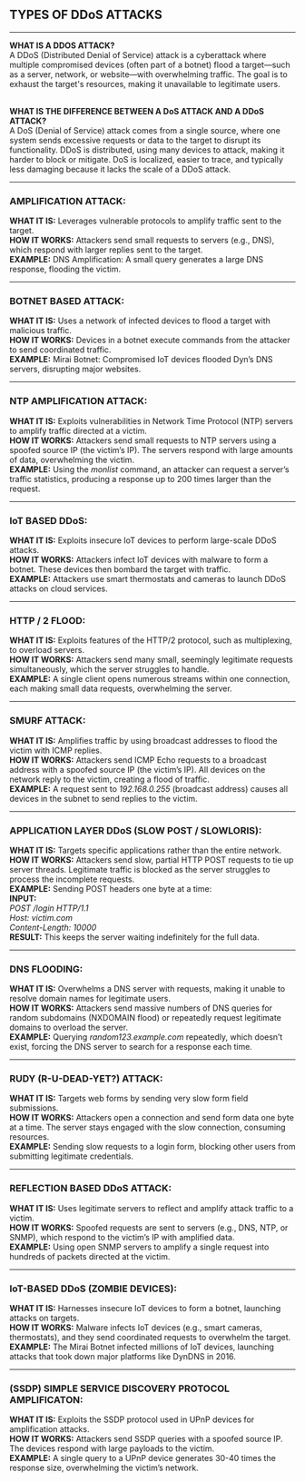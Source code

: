 ## TYPES OF DDoS ATTACKS

---

**WHAT IS A DDOS ATTACK?**
<br>A DDoS (Distributed Denial of Service) attack is a cyberattack where multiple compromised devices (often part of a botnet) flood a target—such as a server, network, or website—with overwhelming traffic. The goal is to exhaust the target's resources, making it unavailable to legitimate users.

<br>**WHAT IS THE DIFFERENCE BETWEEN A DoS ATTACK AND A DDoS ATTACK?**
<br> A DoS (Denial of Service) attack comes from a single source, where one system sends excessive requests or data to the target to disrupt its functionality. DDoS is distributed, using many devices to attack, making it harder to block or mitigate.
DoS is localized, easier to trace, and typically less damaging because it lacks the scale of a DDoS attack.

---

### AMPLIFICATION ATTACK:
**WHAT IT IS:** Leverages vulnerable protocols to amplify traffic sent to the target.
<br>**HOW IT WORKS:** Attackers send small requests to servers (e.g., DNS), which respond with larger replies sent to the target.
<br>**EXAMPLE:** DNS Amplification: A small query generates a large DNS response, flooding the victim.

---

### BOTNET BASED ATTACK:
**WHAT IT IS:** Uses a network of infected devices to flood a target with malicious traffic.
<br>**HOW IT WORKS:** Devices in a botnet execute commands from the attacker to send coordinated traffic.
<br>**EXAMPLE:** Mirai Botnet: Compromised IoT devices flooded Dyn’s DNS servers, disrupting major websites.

---

### NTP AMPLIFICATION ATTACK:
**WHAT IT IS:** Exploits vulnerabilities in Network Time Protocol (NTP) servers to amplify traffic directed at a victim.
<br>**HOW IT WORKS:** Attackers send small requests to NTP servers using a spoofed source IP (the victim’s IP). The servers respond with large amounts of data, overwhelming the victim.
<br>**EXAMPLE:** Using the *monlist* command, an attacker can request a server’s traffic statistics, producing a response up to 200 times larger than the request.

---

### IoT BASED DDoS:
**WHAT IT IS:** Exploits insecure IoT devices to perform large-scale DDoS attacks.
<br>**HOW IT WORKS:** Attackers infect IoT devices with malware to form a botnet. These devices then bombard the target with traffic.
<br>**EXAMPLE:** Attackers use smart thermostats and cameras to launch DDoS attacks on cloud services.

---

### HTTP / 2 FLOOD:
**WHAT IT IS:** Exploits features of the HTTP/2 protocol, such as multiplexing, to overload servers.
<br>**HOW IT WORKS:** Attackers send many small, seemingly legitimate requests simultaneously, which the server struggles to handle.
<br>**EXAMPLE:** A single client opens numerous streams within one connection, each making small data requests, overwhelming the server.

---

### SMURF ATTACK:
**WHAT IT IS:** Amplifies traffic by using broadcast addresses to flood the victim with ICMP replies.
<br>**HOW IT WORKS:** Attackers send ICMP Echo requests to a broadcast address with a spoofed source IP (the victim’s IP). All devices on the network reply to the victim, creating a flood of traffic.
<br>**EXAMPLE:** A request sent to *192.168.0.255* (broadcast address) causes all devices in the subnet to send replies to the victim.

---

### APPLICATION LAYER DDoS (SLOW POST / SLOWLORIS):
**WHAT IT IS:** Targets specific applications rather than the entire network.
<br>**HOW IT WORKS:** Attackers send slow, partial HTTP POST requests to tie up server threads. Legitimate traffic is blocked as the server struggles to process the incomplete requests.
<br>**EXAMPLE:** Sending POST headers one byte at a time:
<br>**INPUT:** 
<br>*POST /login HTTP/1.1*
<br>*Host: victim.com*
<br>*Content-Length: 10000*
<br>**RESULT:** This keeps the server waiting indefinitely for the full data.

---

### DNS FLOODING:
**WHAT IT IS:** Overwhelms a DNS server with requests, making it unable to resolve domain names for legitimate users.
<br>**HOW IT WORKS:** Attackers send massive numbers of DNS queries for random subdomains (NXDOMAIN flood) or repeatedly request legitimate domains to overload the server.
<br>**EXAMPLE:** Querying *random123.example.com* repeatedly, which doesn’t exist, forcing the DNS server to search for a response each time.

---

### RUDY (R-U-DEAD-YET?) ATTACK:
**WHAT IT IS:** Targets web forms by sending very slow form field submissions. 
<br>**HOW IT WORKS:** Attackers open a connection and send form data one byte at a time. The server stays engaged with the slow connection, consuming resources.
<br>**EXAMPLE:** Sending slow requests to a login form, blocking other users from submitting legitimate credentials.

---

### REFLECTION BASED DDoS ATTACK:
**WHAT IT IS:** Uses legitimate servers to reflect and amplify attack traffic to a victim.
<br>**HOW IT WORKS:** Spoofed requests are sent to servers (e.g., DNS, NTP, or SNMP), which respond to the victim’s IP with amplified data.
<br>**EXAMPLE:** Using open SNMP servers to amplify a single request into hundreds of packets directed at the victim.

---

### IoT-BASED DDoS (ZOMBIE DEVICES):
**WHAT IT IS:** Harnesses insecure IoT devices to form a botnet, launching attacks on targets.
<br>**HOW IT WORKS:** Malware infects IoT devices (e.g., smart cameras, thermostats), and they send coordinated requests to overwhelm the target.
<br>**EXAMPLE:** The Mirai Botnet infected millions of IoT devices, launching attacks that took down major platforms like DynDNS in 2016.

---

### (SSDP) SIMPLE SERVICE DISCOVERY PROTOCOL AMPLIFICATON:
**WHAT IT IS:** Exploits the SSDP protocol used in UPnP devices for amplification attacks.
<br>**HOW IT WORKS:** Attackers send SSDP queries with a spoofed source IP. The devices respond with large payloads to the victim.
<br>**EXAMPLE:** A single query to a UPnP device generates 30-40 times the response size, overwhelming the victim’s network.
